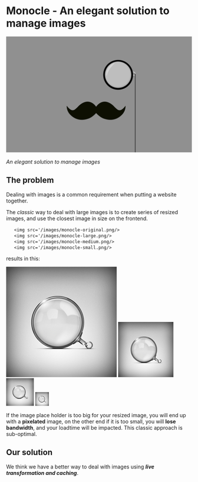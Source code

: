 Monocle - An elegant solution to manage images
==============================================

![Monocle](doc/images/monocle-mustache.gif)

_An elegant solution to manage images_

## The problem

Dealing with images is a common requirement when putting a website together.

The _classic_ way to deal with large images is to create series of resized
images, and use the closest image in size on the frontend.

```
   <img src='/images/monocle-original.png/>
   <img src='/images/monocle-large.png/>
   <img src='/images/monocle-medium.png/>
   <img src='/images/monocle-small.png/>
```

results in this:

![Monocle Original](doc/images/monocle-original.png)
![Monocle Big](doc/images/monocle-large.png)
![Monocle Medium](doc/images/monocle-medium.png)
![Monocle Small](doc/images/monocle-small.png)

If the image place holder is too big for your resized image, you will end up
with a **pixelated** image, on the other end if it is too small, you will
**lose bandwidth**, and your loadtime will be impacted. This classic approach
is sub-optimal.

## Our solution

We think we have a better way to deal with images using _**live transformation and caching**_.
